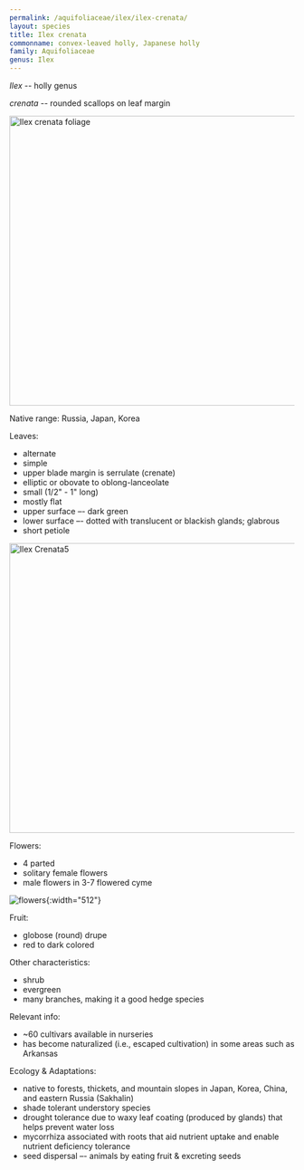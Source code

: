 ```yaml
---
permalink: /aquifoliaceae/ilex/ilex-crenata/
layout: species
title: Ilex crenata
commonname: convex-leaved holly, Japanese holly
family: Aquifoliaceae
genus: Ilex
---
```


*Ilex* -- holly genus

*crenata* -- rounded scallops on leaf margin

<a title="Phillip Merritt / CC BY-NC-SA 2.0 (https://creativecommons.org/licenses/by-nc-sa/2.0/)" href="https://s3.amazonaws.com/eit-planttoolbox-prod/media/images/Ilex-crenata--Phillip-Merritt--cc-by-nc-sa-2-0.jpg"><img width="512" alt="Ilex crenata foliage" src="https://s3.amazonaws.com/eit-planttoolbox-prod/media/images/Ilex-crenata--Phillip-Merritt--cc-by-nc-sa-2-0.jpg"></a>


Native range: Russia, Japan, Korea

Leaves:
  - alternate
  - simple
  - upper blade margin is serrulate (crenate)
  - elliptic or obovate to oblong-lanceolate
  - small (1/2" - 1" long)
  - mostly flat
  - upper surface –- dark green
  - lower surface –- dotted with translucent or blackish glands; glabrous
  - short petiole

<a title="KENPEI / CC BY-SA (http://creativecommons.org/licenses/by-sa/3.0/)" href="https://commons.wikimedia.org/wiki/File:Ilex_Crenata5.jpg"><img width="512" alt="Ilex Crenata5" src="https://upload.wikimedia.org/wikipedia/commons/thumb/9/97/Ilex_Crenata5.jpg/512px-Ilex_Crenata5.jpg"></a>

Flowers:
  - 4 parted
  - solitary female flowers
  - male flowers in 3-7 flowered cyme

![flowers](https://newfs.s3.amazonaws.com/taxon-images-1000s1000/Aquifoliaceae/ilex-crenata-fl-wcook.jpg){:width="512"}

Fruit:
  - globose (round) drupe
  - red to dark colored

Other characteristics:
  - shrub
  - evergreen
  - many branches, making it a good hedge species


Relevant info:
  - ~60 cultivars available in nurseries
  - has become naturalized (i.e., escaped cultivation) in some areas such as Arkansas

Ecology & Adaptations:
  - native to forests, thickets, and mountain slopes in Japan, Korea, China, and eastern Russia (Sakhalin)
  - shade tolerant understory species
  - drought tolerance due to waxy leaf coating (produced by glands) that helps prevent water loss
  - mycorrhiza associated with roots that aid nutrient uptake and enable nutrient deficiency tolerance
  - seed dispersal –- animals by eating fruit & excreting seeds

